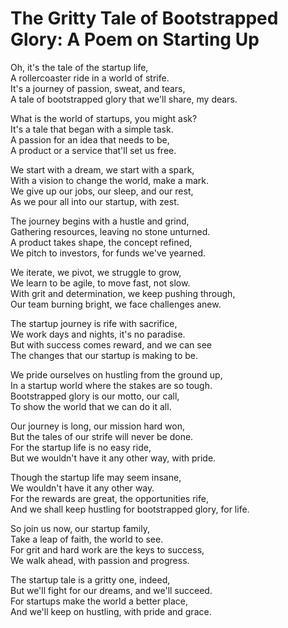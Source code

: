 # The Gritty Tale of Bootstrapped Glory: A Poem on Starting Up 

Oh, it's the tale of the startup life,  
A rollercoaster ride in a world of strife.  
It's a journey of passion, sweat, and tears,  
A tale of bootstrapped glory that we'll share, my dears.  

What is the world of startups, you might ask?  
It's a tale that began with a simple task.  
A passion for an idea that needs to be,  
A product or a service that'll set us free.  

We start with a dream, we start with a spark,  
With a vision to change the world, make a mark.  
We give up our jobs, our sleep, and our rest,  
As we pour all into our startup, with zest.  

The journey begins with a hustle and grind,  
Gathering resources, leaving no stone unturned.  
A product takes shape, the concept refined,  
We pitch to investors, for funds we've yearned.  

We iterate, we pivot, we struggle to grow,  
We learn to be agile, to move fast, not slow.  
With grit and determination, we keep pushing through,  
Our team burning bright, we face challenges anew.  

The startup journey is rife with sacrifice,  
We work days and nights, it's no paradise.  
But with success comes reward, and we can see  
The changes that our startup is making to be.  

We pride ourselves on hustling from the ground up,  
In a startup world where the stakes are so tough.  
Bootstrapped glory is our motto, our call,  
To show the world that we can do it all.  

Our journey is long, our mission hard won,  
But the tales of our strife will never be done.  
For the startup life is no easy ride,  
But we wouldn't have it any other way, with pride.  

Though the startup life may seem insane,  
We wouldn't have it any other way.  
For the rewards are great, the opportunities rife,  
And we shall keep hustling for bootstrapped glory, for life.  

So join us now, our startup family,  
Take a leap of faith, the world to see.  
For grit and hard work are the keys to success,  
We walk ahead, with passion and progress.  

The startup tale is a gritty one, indeed,  
But we'll fight for our dreams, and we'll succeed.  
For startups make the world a better place,  
And we'll keep on hustling, with pride and grace.